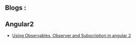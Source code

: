 ## Blogs :

Angular2
--------

* [Using Observables, Observer and Subscription in angular 2](https://iammethod.github.io/abc/)
